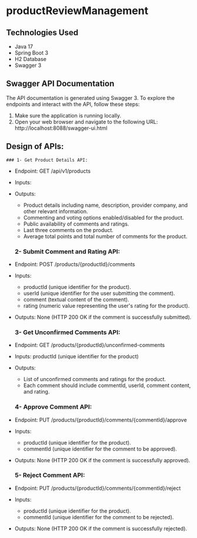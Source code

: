 
<!--
طراحی و پیاده سازی سرویس نظر و امتیازدهی (Review) به محصولات
فرض کنید که ما محصولاتی (Product) داریم که برای مشتریان (User) نمایش داده میشوند. این محصولات مربوط به شرکتهای Provider) مختلفی هستند. مدیر محصولات میتواند هر کدام از محصولات را در معرض نمایش مشتریان قرار دهد برای آنها امکان ثبت نظر (Comment) و امتیاز ( Vote) را به صورت جداگانه فعال یا غیر فعال نمایند همچنین امکان انتخاب اینکه نظر و امتیاز برای این محصولات به صورت عمومی برای تمامی بازدیدکنندگان فعال باشد یا فقط خریداران بتوانند پس از تایید خرید نظر ثبت کنند برای مدیر محصولات باید امکان پذیر باشد.
کاربر وارد صفحه محصولات می.شود. سمت کلاینت این صفحه یک اپلیکیشن SPA است که دیتای لازم برای رندر شدن صفحه را توسط apiهایی از بکاند دریافت میکند قیمت دهی محصولات توسط سرویس استعلام (Enquiry System) انجام میشود و لازم است اطلاعات اینکه هر یک از محصولات نمایش داده شوند یا خیر و امکان ثبت نظر و امتیاز برای آنها فراهم هست یا خیر از سرویس Review دریافت شود. همچنین سه نظر آخر روی هر محصول و میانگین کل امتیازات و تعداد کل نظرات داده شده به هر محصول نیز به کلاینت ارسال میشود تا صفحه را برای کاربر رندر نماید.
در صورتی که امکان ثبت نظر و امتیاز برای کاربر فراهم باشد مشتری میتواند این کار را انجام دهد و نظر و امتیاز او در وضعیت تایید نشده ثبت میگردد. مدیر محصول میتواند نظرات را مشاهده نماید و نظرات و امتیازات تایید نشده را رد یا تایید کند صرفا نظرات و امتیازات تایید شده در میانگین و تعداد نظرات آن
محصول تاثیرگذار هستند.

الف - طراحی ساختار apiهایی که از سمت کلاینت فراخوانی میشوند را انجام دهید. لطفا ذکر کنید که برای رندر شدن صفحه با توجه به توضیحات چند api با چه ورودیهایی call شوند و چه خروجیهایی داشته باشند. همچنین چه سرویس یا سرویسهایی و چگونه در یک اند این apiها را پاسخ میدهد. در این بخش طراحی و معماری سرویس و apiها مدنظر است
ب - با استفاده از Spring Boot بدون استفاده از ابزارهای تولید اپلیکیشن مانند JHipster، سرویس Review را صرفا در سطح یک اند بدون فرانتاند) پیاده سازی کنید. برای خروجی کار ERD سرویس، كد API Doc (ترجیحا (Postman را ارسال نمایید توجه کنید که سرویس، توضیحات ذکر شده را پوشش دهد و نیازی به پیاده سازی سرویس های دیگر مانند سرویس Enquiry نقشهای کاربران و authentication آنها نیست در این بخش کیفیت ساختار پروژه کدنویسی تمیز و کوئریهای بهینه مدنظر
سورس
است)
-->
# productReviewManagement
## Technologies Used

- Java 17
- Spring Boot 3
- H2 Database
- Swagger 3
## Swagger API Documentation

The API documentation is generated using Swagger 3. To explore the endpoints and interact with the API, follow these steps:

1. Make sure the application is running locally.
2. Open your web browser and navigate to the following URL:
http://localhost:8088/swagger-ui.html


## Design of APIs:

    ### 1- Get Product Details API:
    
* Endpoint: GET /api/v1/products
* Inputs:  
* Outputs:
     *  Product details including name, description, provider company, and other relevant information.
     *  Commenting and voting options enabled/disabled for the product.
     *  Public availability of comments and ratings.
     *  Last three comments on the product.
     *  Average total points and total number of comments for the product.
    
     ### 2- Submit Comment and Rating API:

* Endpoint: POST /products/{productId}/comments
* Inputs:
     * productId (unique identifier for the product).
     * userId (unique identifier for the user submitting the comment).
     * comment (textual content of the comment).
     * rating (numeric value representing the user's rating for the product).
*  Outputs: None (HTTP 200 OK if the comment is successfully submitted).

     ### 3- Get Unconfirmed Comments API:
* Endpoint: GET /products/{productId}/unconfirmed-comments
* Inputs: productId (unique identifier for the product)
* Outputs:
     * List of unconfirmed comments and ratings for the product.
     * Each comment should include commentId, userId, comment content, and rating.
       
     ### 4- Approve Comment API:

* Endpoint: PUT /products/{productId}/comments/{commentId}/approve
* Inputs:
     * productId (unique identifier for the product).
     * commentId (unique identifier for the comment to be approved).
* Outputs: None (HTTP 200 OK if the comment is successfully approved).
     ### 5- Reject Comment API:

* Endpoint: PUT /products/{productId}/comments/{commentId}/reject
* Inputs:
     * productId (unique identifier for the product).
     * commentId (unique identifier for the comment to be rejected).
* Outputs: None (HTTP 200 OK if the comment is successfully rejected).

